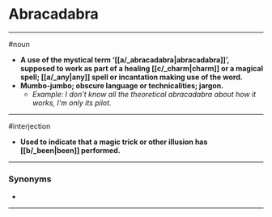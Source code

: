 # Abracadabra
---
#noun
- **A use of the mystical term ‘[[a/_abracadabra|abracadabra]]’, supposed to work as part of a healing [[c/_charm|charm]] or a magical spell; [[a/_any|any]] spell or incantation making use of the word.**
- **Mumbo-jumbo; obscure language or technicalities; jargon.**
	- _Example: I don’t know all the theoretical abracadabra about how it works, I’m only its pilot._
---
#interjection
- **Used to indicate that a magic trick or other illusion has [[b/_been|been]] performed.**
---
### Synonyms
- 
---
